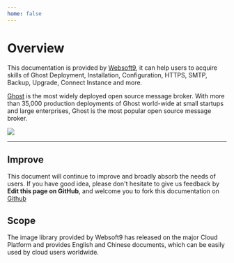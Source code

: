 ```yaml
---
home: false
---
```


# Overview

This documentation is provided by [Websoft9](https://www.websoft9.com/), it can help users to acquire skills of Ghost Deployment, Installation, Configuration, HTTPS, SMTP, Backup, Upgrade, Connect Instance and more.

[Ghost](https://ghost-server.apache.org/) is the most widely deployed open source message broker. With more than 35,000 production deployments of Ghost world-wide at small startups and large enterprises, Ghost is the most popular open source message broker.

![](https://libs.websoft9.com/Websoft9/DocsPicture/zh/ghost/ghost-gui-websoft9.png)

---

## Improve

This document will continue to improve and broadly absorb the needs of users. If you have good idea, please don't hesitate to give us feedback by **Edit this page on GitHub**, and welcome you to fork this documentation on [Github](https://github.com/Websoft9/ansible-ghost)

## Scope

The image library provided by Websoft9 has released on the major Cloud Platform and provides English and Chinese documents, which can be easily used by cloud users worldwide.
